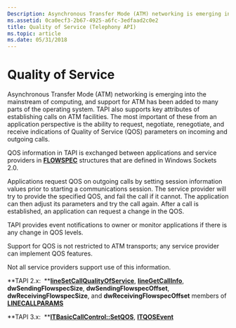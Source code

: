 ```yaml
---
Description: Asynchronous Transfer Mode (ATM) networking is emerging into the mainstream of computing, and support for ATM has been added to many parts of the operating system.
ms.assetid: 0ca0ecf3-2b67-4925-a6fc-3edfaad2c0e2
title: Quality of Service (Telephony API)
ms.topic: article
ms.date: 05/31/2018
---
```


# Quality of Service

Asynchronous Transfer Mode (ATM) networking is emerging into the mainstream of computing, and support for ATM has been added to many parts of the operating system. TAPI also supports key attributes of establishing calls on ATM facilities. The most important of these from an application perspective is the ability to request, negotiate, renegotiate, and receive indications of Quality of Service (QOS) parameters on incoming and outgoing calls.

QOS information in TAPI is exchanged between applications and service providers in [**FLOWSPEC**](https://docs.microsoft.com/windows/desktop/api/qos/ns-qos-flowspec) structures that are defined in Windows Sockets 2.0.

Applications request QOS on outgoing calls by setting session information values prior to starting a communications session. The service provider will try to provide the specified QOS, and fail the call if it cannot. The application can then adjust its parameters and try the call again. After a call is established, an application can request a change in the QOS.

TAPI provides event notifications to owner or monitor applications if there is any change in QOS levels.

Support for QOS is not restricted to ATM transports; any service provider can implement QOS features.

Not all service providers support use of this information.

**TAPI 2.x:  **[**lineSetCallQualityOfService**](https://msdn.microsoft.com/en-us/library/ms736090(v=VS.85).aspx), [**lineGetCallInfo**](https://msdn.microsoft.com/en-us/library/ms735720(v=VS.85).aspx), **dwSendingFlowspecSize**, **dwSendingFlowspecOffset**, **dwReceivingFlowspecSize**, and **dwReceivingFlowspecOffset** members of [**LINECALLPARAMS**](https://msdn.microsoft.com/en-us/library/ms735534(v=VS.85).aspx)

**TAPI 3.x:  **[**ITBasicCallControl::SetQOS**](/windows/desktop/api/tapi3if/nf-tapi3if-itbasiccallcontrol-setqos), [**ITQOSEvent**](/windows/desktop/api/tapi3if/nn-tapi3if-itqosevent)

 

 



